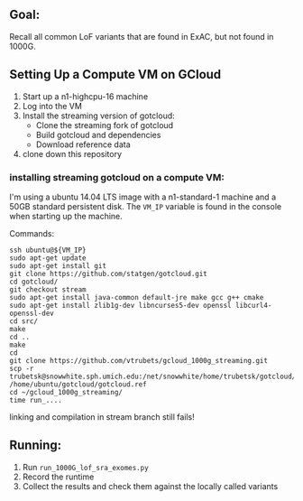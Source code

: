 
## Goal: ##
Recall all common LoF variants that are found in ExAC, but not found in 1000G.

## Setting Up a Compute VM on GCloud ##
1. Start up a n1-highcpu-16 machine
2. Log into the VM
3. Install the streaming version of gotcloud:
    - Clone the streaming fork of gotcloud
    - Build gotcloud and dependencies
    - Download reference data
4. clone down this repository


### installing streaming gotcloud on a compute VM:

I'm using a ubuntu 14.04 LTS image with a n1-standard-1 machine and a 50GB standard persistent disk. The `VM_IP` variable is found in the console when starting up the machine.

Commands:

    ssh ubuntu@${VM_IP}
    sudo apt-get update
    sudo apt-get install git
    git clone https://github.com/statgen/gotcloud.git
    cd gotcloud/
    git checkout stream
    sudo apt-get install java-common default-jre make gcc g++ cmake
    sudo apt-get install zlib1g-dev libncurses5-dev openssl libcurl4-openssl-dev
    cd src/
    make
    cd ..
    make
    cd
    git clone https://github.com/vtrubets/gcloud_1000g_streaming.git
    scp -r trubetsk@snowwhite.sph.umich.edu:/net/snowwhite/home/trubetsk/gotcloud/gotcloud.ref/ /home/ubuntu/gotcloud/gotcloud.ref
    cd ~/gcloud_1000g_streaming/
    time run_....
    

linking and compilation in stream branch still fails!
    
    
    

## Running: ##
1. Run `run_1000G_lof_sra_exomes.py`
2. Record the runtime
3. Collect the results and check them against the locally called variants

